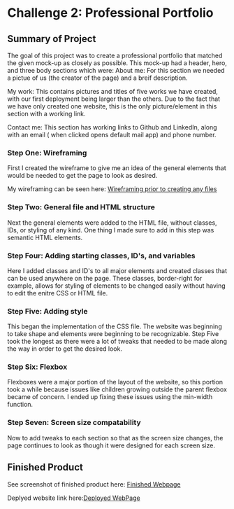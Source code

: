 # Challenge 2: Professional Portfolio

## Summary of Project
The goal of this project was to create a professional portfolio that matched the given mock-up as closely as possible.
This mock-up had a header, hero, and three body sections which were:
About me: 
    For this section we needed a pictue of us (the creator of the page) and a breif description.

My work:
    This contains pictures and titles of five works we have created, with our first deployment being larger than the others.
    Due to the fact that we have only created one website, this is the only picture/element in this section with a working link.

Contact me:
    This section has working links to Github and LinkedIn, along with an email ( when clicked opens default mail app) and phone number.

### Step One: Wireframing
First I created the wireframe to give me an idea of the general elements that would be needed to get the page to look as desired.

My wireframing can be seen here: [Wireframing prior to creating any files](./assets/images/wireframing.PNG)


### Step Two: General file and HTML structure
Next the general elements were added to the HTML file, without classes, IDs, or styling of any kind. 
One thing I made sure to add in this step was semantic HTML elements.

### Step Four: Adding starting classes, ID's, and variables
Here I added classes and ID's to all major elements and created classes that can be used anywhere on the page.
These classes, border-right for example, allows for styling of elements to be changed easily without having to edit the enitre CSS or HTML file.

### Step Five: Adding style
This began the implementation of the CSS file. The website was beginning to take shape and elements were beginning to be recognizable.
Step Five took the longest as there were a lot of tweaks that needed to be made along the way in order to get the desired look.

### Step Six: Flexbox
Flexboxes were a major portion of the layout of the website, so this portion took a while because issues like children growing outside the parent flexbox became of concern.
I ended up fixing these issues using the min-width function.

### Step Seven: Screen size compatability
Now to add tweaks to each section so that as the screen size changes, the page continues to look as though it were designed for each screen size.


## Finished Product
See screenshot of finished product here: [Finished Webpage](./assets/images/completed-page.PNG)

Deplyed website link here:[Deployed WebPage](https://ecarlson0123.github.io/Professional-Portfolio/)


